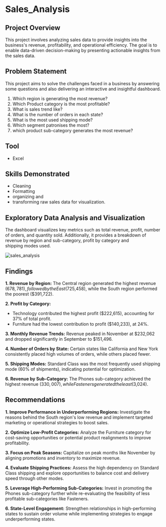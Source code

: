 # Sales_Analysis

## Project Overview
This project involves analyzing sales data to provide insights into the business's revenue, profitability, and operational efficiency. The goal is to enable data-driven decision-making by presenting actionable insights from the sales data.

## Problem Statement
This project aims to solve the challenges faced in a business by  answering some questions and also delivering an interactive and insightful dashboard.
1. Which region is generating the most revenue?		
2. Which Product category is the most profitable?		
3. What is sales trend like?		
4. What is the number of orders in each state?		
5. What is the most used shipping mode?		
6. Which segment patronises the most?	
7. which product sub-category generates the most revenue?

## Tool
- Excel

## Skills Demonstrated
- Cleaning
- Formatting
- organizing and
- transforming raw sales data for visualization.

## Exploratory Data Analysis and Visualization
The dashboard visualizes key metrics such as total revenue, profit, number of orders, and quantity sold. Additionally, it provides a breakdown of revenue by region and sub-category, profit by category and shipping modes used.

![sales_analysis](https://github.com/user-attachments/assets/d200c111-8c8b-4b02-9487-926d2138e5d1.png)


## Findings
**1. Revenue by Region:**
The Central region generated the highest revenue ($678,781), followed by the East ($725,458), while the South region performed the poorest ($391,722).

**2. Profit by Category:**
- Technology contributed the highest profit ($222,615), accounting for 37% of total profit.
- Furniture had the lowest contribution to profit ($140,233), at 24%.
  
**3. Monthly Revenue Trends:**
Revenue peaked in November at $232,062 and dropped significantly in September to $151,496.

**4. Number of Orders by State:**
Certain states like California and New York consistently placed high volumes of orders, while others placed fewer.

**5. Shipping Modes:**
Standard Class was the most frequently used shipping mode (60% of shipments), indicating potential for optimization.

**6. Revenue by Sub-Category:**
The Phones sub-category achieved the highest revenue ($330,007), while Fasteners generated the least ($3,024).

## Recommendations
**1. Improve Performance in Underperforming Regions:**
Investigate the reasons behind the South region's low revenue and implement targeted marketing or operational strategies to boost sales.

**2. Optimize Low-Profit Categories:**
Analyze the Furniture category for cost-saving opportunities or potential product realignments to improve profitability.

**3. Focus on Peak Seasons:**
Capitalize on peak months like November by aligning promotions and inventory to maximize revenue.

**4. Evaluate Shipping Practices:**
Assess the high dependency on Standard Class shipping and explore opportunities to balance cost and delivery speed through other modes.

**5. Leverage High-Performing Sub-Categories:**
Invest in promoting the Phones sub-category further while re-evaluating the feasibility of less profitable sub-categories like Fasteners.

**6. State-Level Engagement:**
Strengthen relationships in high-performing states to sustain order volume while implementing strategies to engage underperforming states.
